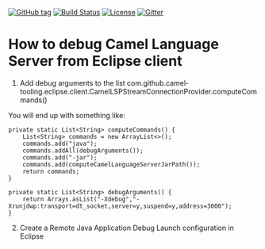 [![GitHub tag](https://img.shields.io/github/tag/camel-tooling/camel-lsp-client-eclipse.svg?style=plastic)]()
[![Build Status](https://travis-ci.org/camel-tooling/camel-lsp-client-eclipse.svg?branch=master)](https://travis-ci.org/camel-tooling/camel-lsp-client-eclipse)
[![License](https://img.shields.io/badge/license-Apache%202-blue.svg)]()
[![Gitter](https://img.shields.io/gitter/room/camel-tooling/Lobby.js.svg)](https://gitter.im/camel-tooling/Lobby)


How to debug Camel Language Server from Eclipse client
======================================================

1. Add debug arguments to the list com.github.camel-tooling.eclipse.client.CamelLSPStreamConnectionProvider.computeCommands()

You will end up with something like:

	private static List<String> computeCommands() {
		List<String> commands = new ArrayList<>();
		commands.add("java");
		commands.addAll(debugArguments());
		commands.add("-jar");
		commands.add(computeCamelLanguageServerJarPath());
		return commands;
	}

	private static List<String> debugArguments() {
		return Arrays.asList("-Xdebug","-Xrunjdwp:transport=dt_socket,server=y,suspend=y,address=3000");
	}
	
	
2. Create a Remote Java Application Debug Launch configuration in Eclipse

